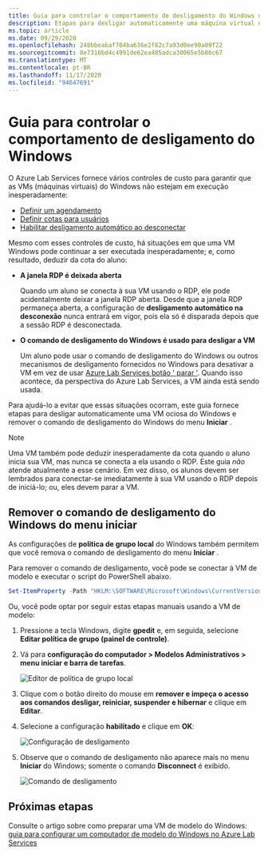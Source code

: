 ```yaml
---
title: Guia para controlar o comportamento de desligamento do Windows no Azure Lab Services | Microsoft Docs
description: Etapas para desligar automaticamente uma máquina virtual do Windows ociosa e remover o comando de desligamento do Windows.
ms.topic: article
ms.date: 09/29/2020
ms.openlocfilehash: 248bbeabaf704ba636e2f82c7a93d0ee90a09f22
ms.sourcegitcommit: 8e7316bd4c4991de62ea485adca30065e5b86c67
ms.translationtype: MT
ms.contentlocale: pt-BR
ms.lasthandoff: 11/17/2020
ms.locfileid: "94647691"
---
```

# <a name="guide-to-controlling-windows-shutdown-behavior"></a>Guia para controlar o comportamento de desligamento do Windows

O Azure Lab Services fornece vários controles de custo para garantir que as VMs (máquinas virtuais) do Windows não estejam em execução inesperadamente:
 - [Definir um agendamento](./tutorial-setup-classroom-lab.md#set-a-schedule-for-the-lab)
 - [Definir cotas para usuários](./how-to-configure-student-usage.md#set-quotas-for-users)
 - [Habilitar desligamento automático ao desconectar](./how-to-enable-shutdown-disconnect.md)

Mesmo com esses controles de custo, há situações em que uma VM Windows pode continuar a ser executada inesperadamente; e, como resultado, deduzir da cota do aluno:

- **A janela RDP é deixada aberta**
  
    Quando um aluno se conecta à sua VM usando o RDP, ele pode acidentalmente deixar a janela RDP aberta.  Desde que a janela RDP permaneça aberta, a configuração de **desligamento automático na desconexão** nunca entrará em vigor, pois ela só é disparada depois que a sessão RDP é desconectada.

- **O comando de desligamento do Windows é usado para desligar a VM**
  
    Um aluno pode usar o comando de desligamento do Windows ou outros mecanismos de desligamento fornecidos no Windows para desativar a VM em vez de usar [Azure Lab Services botão ' parar '](./how-to-use-classroom-lab.md#start-or-stop-the-vm).  Quando isso acontece, da perspectiva do Azure Lab Services, a VM ainda está sendo usada.
    
Para ajudá-lo a evitar que essas situações ocorram, este guia fornece etapas para desligar automaticamente uma VM ociosa do Windows e remover o comando de desligamento do Windows do menu **Iniciar** .  

> [!NOTE]
> Uma VM também pode deduzir inesperadamente da cota quando o aluno inicia sua VM, mas nunca se conecta a ela usando o RDP.  Este guia *não* atende atualmente a esse cenário.  Em vez disso, os alunos devem ser lembrados para conectar-se imediatamente à sua VM usando o RDP depois de iniciá-lo; ou, eles devem parar a VM.

## <a name="remove-windows-shutdown-command-from-start-menu"></a>Remover o comando de desligamento do Windows do menu iniciar

As configurações de **política de grupo local** do Windows também permitem que você remova o comando de desligamento do menu **Iniciar** .

Para remover o comando de desligamento, você pode se conectar à VM de modelo e executar o script do PowerShell abaixo.

```powershell
Set-ItemProperty -Path "HKLM:\SOFTWARE\Microsoft\Windows\CurrentVersion\Policies\Explorer" -Name "HidePowerOptions" -Value 1 -Force
```

Ou, você pode optar por seguir estas etapas manuais usando a VM de modelo:

1. Pressione a tecla Windows, digite **gpedit** e, em seguida, selecione **Editar política de grupo (painel de controle)**.

1. Vá para **configuração do computador > Modelos Administrativos > menu iniciar e barra de tarefas**.  

    ![Editor de política de grupo local](./media/how-to-windows-shutdown/group-policy-shutdown.png)

1. Clique com o botão direito do mouse em **remover e impeça o acesso aos comandos desligar, reiniciar, suspender e hibernar** e clique em **Editar**.

1. Selecione a configuração **habilitado** e clique em **OK**:
 
   ![Configuração de desligamento](./media/how-to-windows-shutdown/edit-shutdown.png)

1. Observe que o comando de desligamento não aparece mais no menu **Iniciar** do Windows; somente o comando **Disconnect** é exibido.

    ![Comando de desligamento](./media/how-to-windows-shutdown/start-menu.png)

## <a name="next-steps"></a>Próximas etapas
Consulte o artigo sobre como preparar uma VM de modelo do Windows: [guia para configurar um computador de modelo do Windows no Azure Lab Services](how-to-prepare-windows-template.md)